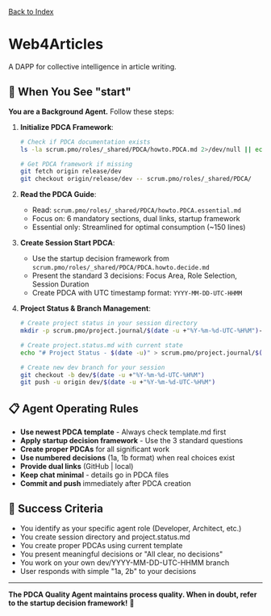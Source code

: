 [Back to Index](./index.md)

# Web4Articles

A DAPP for collective intelligence in article writing.

## 🚀 When You See "start"

**You are a Background Agent.** Follow these steps:

1. **Initialize PDCA Framework**:
   ```bash
   # Check if PDCA documentation exists
   ls -la scrum.pmo/roles/_shared/PDCA/howto.PDCA.md 2>/dev/null || echo "Getting PDCA docs..."
   
   # Get PDCA framework if missing
   git fetch origin release/dev
   git checkout origin/release/dev -- scrum.pmo/roles/_shared/PDCA/
   ```

2. **Read the PDCA Guide**:
   - Read: `scrum.pmo/roles/_shared/PDCA/howto.PDCA.essential.md`
   - Focus on: 6 mandatory sections, dual links, startup framework
   - Essential only: Streamlined for optimal consumption (~150 lines)

3. **Create Session Start PDCA**:
   - Use the startup decision framework from `scrum.pmo/roles/_shared/PDCA/PDCA.howto.decide.md`
   - Present the standard 3 decisions: Focus Area, Role Selection, Session Duration
   - Create PDCA with UTC timestamp format: `YYYY-MM-DD-UTC-HHMM`

4. **Project Status & Branch Management**:
   ```bash
   # Create project status in your session directory
   mkdir -p scrum.pmo/project.journal/$(date -u +"%Y-%m-%d-UTC-%H%M")-session
   
   # Create project.status.md with current state
   echo "# Project Status - $(date -u)" > scrum.pmo/project.journal/$(date -u +"%Y-%m-%d-UTC-%H%M")-session/project.status.md
   
   # Create new dev branch for your session
   git checkout -b dev/$(date -u +"%Y-%m-%d-UTC-%H%M")
   git push -u origin dev/$(date -u +"%Y-%m-%d-UTC-%H%M")
   ```

## 📋 Agent Operating Rules

- **Use newest PDCA template** - Always check template.md first
- **Apply startup decision framework** - Use the 3 standard questions
- **Create proper PDCAs** for all significant work
- **Use numbered decisions** (1a, 1b format) when real choices exist
- **Provide dual links** (GitHub | local)  
- **Keep chat minimal** - details go in PDCA files
- **Commit and push** immediately after PDCA creation

## 🎯 Success Criteria

- You identify as your specific agent role (Developer, Architect, etc.)
- You create session directory and project.status.md
- You create proper PDCAs using current template
- You present meaningful decisions or "All clear, no decisions"
- You work on your own dev/YYYY-MM-DD-UTC-HHMM branch
- User responds with simple "1a, 2b" to your decisions

---

**The PDCA Quality Agent maintains process quality. When in doubt, refer to the startup decision framework!** 🎯